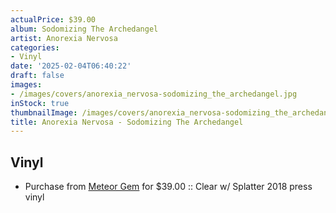 ```yaml
---
actualPrice: $39.00
album: Sodomizing The Archedangel
artist: Anorexia Nervosa
categories:
- Vinyl
date: '2025-02-04T06:40:22'
draft: false
images:
- /images/covers/anorexia_nervosa-sodomizing_the_archedangel.jpg
inStock: true
thumbnailImage: /images/covers/anorexia_nervosa-sodomizing_the_archedangel-thumb.jpg
title: Anorexia Nervosa - Sodomizing The Archedangel
---
```


## Vinyl
* Purchase from [Meteor Gem](https://meteor-gem.com/products/anorexia-nervosa-sodomizing-the-archedangel) for $39.00 :: Clear w/ Splatter 2018 press vinyl
